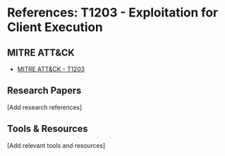 # References: T1203 - Exploitation for Client Execution

## MITRE ATT&CK
- [MITRE ATT&CK - T1203](https://attack.mitre.org/techniques/T1203/)

## Research Papers
[Add research references]

## Tools & Resources
[Add relevant tools and resources]
